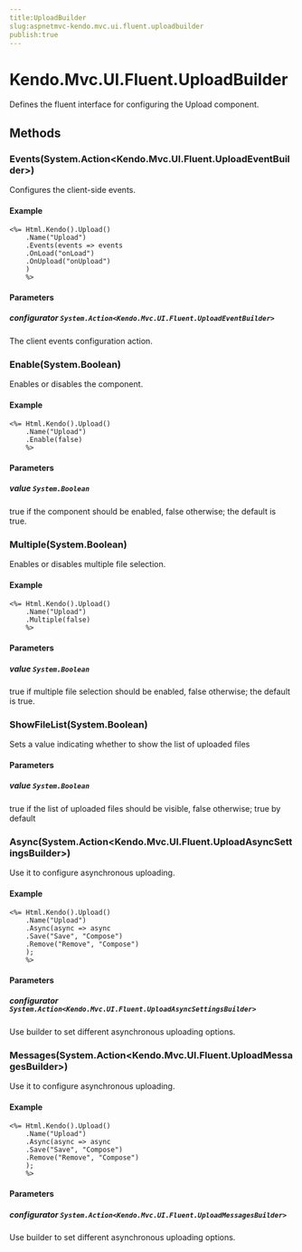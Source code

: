 ```yaml
---
title:UploadBuilder
slug:aspnetmvc-kendo.mvc.ui.fluent.uploadbuilder
publish:true
---
```


# Kendo.Mvc.UI.Fluent.UploadBuilder

Defines the fluent interface for configuring the Upload component.

## Methods

### Events(System.Action<Kendo.Mvc.UI.Fluent.UploadEventBuilder>)
Configures the client-side events.

#### Example
    <%= Html.Kendo().Upload()
        .Name("Upload")
        .Events(events => events
        .OnLoad("onLoad")
        .OnUpload("onUpload")
        )
        %>

#### Parameters

##### configurator `System.Action<Kendo.Mvc.UI.Fluent.UploadEventBuilder>`
The client events configuration action.

### Enable(System.Boolean)
Enables or disables the component.

#### Example
    <%= Html.Kendo().Upload()
        .Name("Upload")
        .Enable(false)
        %>

#### Parameters

##### value `System.Boolean`
true if the component should be enabled, false otherwise; the default is true.

### Multiple(System.Boolean)
Enables or disables multiple file selection.

#### Example
    <%= Html.Kendo().Upload()
        .Name("Upload")
        .Multiple(false)
        %>

#### Parameters

##### value `System.Boolean`
true if multiple file selection should be enabled, false otherwise; the default is true.

### ShowFileList(System.Boolean)
Sets a value indicating whether to show the list of uploaded files

#### Parameters

##### value `System.Boolean`
true if the list of uploaded files should be visible, false otherwise; true by default

### Async(System.Action<Kendo.Mvc.UI.Fluent.UploadAsyncSettingsBuilder>)
Use it to configure asynchronous uploading.

#### Example
    <%= Html.Kendo().Upload()
        .Name("Upload")
        .Async(async => async
        .Save("Save", "Compose")
        .Remove("Remove", "Compose")
        );
        %>

#### Parameters

##### configurator `System.Action<Kendo.Mvc.UI.Fluent.UploadAsyncSettingsBuilder>`
Use builder to set different asynchronous uploading options.

### Messages(System.Action<Kendo.Mvc.UI.Fluent.UploadMessagesBuilder>)
Use it to configure asynchronous uploading.

#### Example
    <%= Html.Kendo().Upload()
        .Name("Upload")
        .Async(async => async
        .Save("Save", "Compose")
        .Remove("Remove", "Compose")
        );
        %>

#### Parameters

##### configurator `System.Action<Kendo.Mvc.UI.Fluent.UploadMessagesBuilder>`
Use builder to set different asynchronous uploading options.